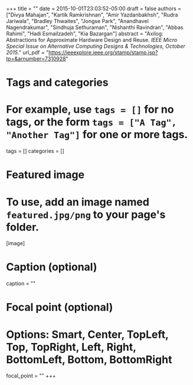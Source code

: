 +++
title = ""
date = 2015-10-01T23:03:52-05:00
draft = false
authors = ["Divya Mahajan", "Kartik Ramkrishnan", "Amir Yazdanbakhsh", "Rudra Jariwala", "Bradley Thwaites", "Jongse Park", "Anandhavel Nagendrakumar", "Sindhuja Sethuraman", "Nishanthi Ravindran", "Abbas Rahimi", "Hadi Esmailzadeh", "Kia Bazargan"]
abstract = "Axilog: Abstractions for Approximate Hardware Design and Reuse. *IEEE Micro Special Issue on Alternative Computing Designs & Technologies, October 2015*."
url_pdf = "https://ieeexplore.ieee.org/stamp/stamp.jsp?tp=&arnumber=7310928"

# Tags and categories
# For example, use `tags = []` for no tags, or the form `tags = ["A Tag", "Another Tag"]` for one or more tags.
tags = []
categories = []

# Featured image
# To use, add an image named `featured.jpg/png` to your page's folder. 
[image]
  # Caption (optional)
 caption = ""

  # Focal point (optional)
  # Options: Smart, Center, TopLeft, Top, TopRight, Left, Right, BottomLeft, Bottom, BottomRight
  focal_point = ""
+++
